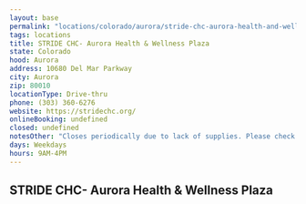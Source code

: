 ```yaml
---
layout: base
permalink: "locations/colorado/aurora/stride-chc-aurora-health-and-wellness-plaza/"
tags: locations
title: STRIDE CHC- Aurora Health & Wellness Plaza
state: Colorado
hood: Aurora
address: 10680 Del Mar Parkway
city: Aurora
zip: 80010
locationType: Drive-thru
phone: (303) 360-6276
website: https://stridechc.org/
onlineBooking: undefined
closed: undefined
notesOther: "Closes periodically due to lack of supplies. Please check website before going."
days: Weekdays
hours: 9AM-4PM
---
```

## STRIDE CHC- Aurora Health & Wellness Plaza